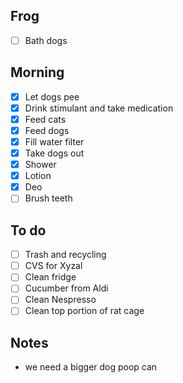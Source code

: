 ## Frog
- [ ] Bath dogs

## Morning 
- [x] Let dogs pee
- [x] Drink stimulant and take medication
- [x] Feed cats
- [x] Feed dogs
- [x] Fill water filter
- [x] Take dogs out
- [x] Shower
- [x] Lotion
- [x] Deo
- [ ] Brush teeth

## To do
- [ ] Trash and recycling
- [ ] CVS for Xyzal
- [ ] Clean fridge
- [ ] Cucumber from Aldi
- [ ] Clean Nespresso
- [ ] Clean top portion of rat cage

## Notes 
- we need a bigger dog poop can